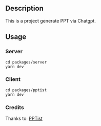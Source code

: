 ## Description

This is a project generate PPT via Chatgpt.

## Usage


### Server

```shell
cd packages/server
yarn dev
```

### Client

```shell
cd packages/pptist
yarn dev
```

### Credits

Thanks to: [PPTist](https://github.com/pipipi-pikachu/PPTist)
